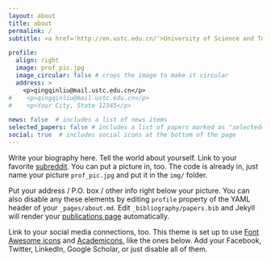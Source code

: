 ```yaml
---
layout: about
title: about
permalink: /
subtitle: <a href='http://en.ustc.edu.cn/'>University of Science and Technology of China</a>. Digital Art Lab

profile:
  align: right
  image: prof_pic.jpg
  image_circular: false # crops the image to make it circular
  address: >
    <p>qingqinliu@mail.ustc.edu.cn</p>
#    <p>qingqinliu@mail.ustc.edu.cn</p>
#    <p>Your City, State 12345</p>

news: false  # includes a list of news items
selected_papers: false # includes a list of papers marked as "selected={true}"
social: true  # includes social icons at the bottom of the page
---
```


Write your biography here. Tell the world about yourself. Link to your favorite [subreddit](http://reddit.com). You can put a picture in, too. The code is already in, just name your picture `prof_pic.jpg` and put it in the `img/` folder.

Put your address / P.O. box / other info right below your picture. You can also disable any these elements by editing `profile` property of the YAML header of your `_pages/about.md`. Edit `_bibliography/papers.bib` and Jekyll will render your [publications page](/al-folio/publications/) automatically.

Link to your social media connections, too. This theme is set up to use [Font Awesome icons](http://fortawesome.github.io/Font-Awesome/) and [Academicons](https://jpswalsh.github.io/academicons/), like the ones below. Add your Facebook, Twitter, LinkedIn, Google Scholar, or just disable all of them.
